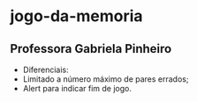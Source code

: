# jogo-da-memoria

## Professora Gabriela Pinheiro

- Diferenciais:
- Limitado a número máximo de pares errados;
- Alert para indicar fim de jogo.
